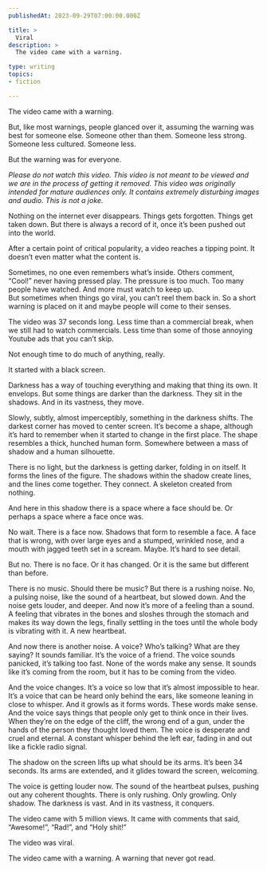 ```yaml
---
publishedAt: 2023-09-29T07:00:00.000Z

title: >
  Viral
description: >
  The video came with a warning.

type: writing
topics:
- fiction

---
```


The video came with a warning.

But, like most warnings, people glanced over it, assuming the warning was best for someone else. Someone other than them. Someone less strong. Someone less cultured. Someone less.

But the warning was for everyone.

_Please do not watch this video. This video is not meant to be viewed and we are in the process of getting it removed. This video was originally intended for mature audiences only. It contains extremely disturbing images and audio. This is not a joke._

Nothing on the internet ever disappears. Things gets forgotten. Things get taken down. But there is always a record of it, once it’s been pushed out into the world.

After a certain point of critical popularity, a video reaches a tipping point. It doesn’t even matter what the content is.

Sometimes, no one even remembers what’s inside. Others comment, “Cool!” never having pressed play. The pressure is too much. Too many people have watched. And more must watch to keep up.  
But sometimes when things go viral, you can’t reel them back in. So a short warning is placed on it and maybe people will come to their senses.

The video was 37 seconds long. Less time than a commercial break, when we still had to watch commercials. Less time than some of those annoying Youtube ads that you can’t skip.

Not enough time to do much of anything, really.

It started with a black screen.

Darkness has a way of touching everything and making that thing its own. It envelops. But some things are darker than the darkness. They sit in the shadows. And in its vastness, they move.

Slowly, subtly, almost imperceptibly, something in the darkness shifts. The darkest corner has moved to center screen. It’s become a shape, although it’s hard to remember when it started to change in the first place. The shape resembles a thick, hunched human form. Somewhere between a mass of shadow and a human silhouette.

There is no light, but the darkness is getting darker, folding in on itself. It forms the lines of the figure. The shadows within the shadow create lines, and the lines come together. They connect. A skeleton created from nothing.

And here in this shadow there is a space where a face should be. Or perhaps a space where a face once was.

No wait. There is a face now. Shadows that form to resemble a face. A face that is wrong, with over large eyes and a stumped, wrinkled nose, and a mouth with jagged teeth set in a scream. Maybe. It’s hard to see detail.

But no. There is no face. Or it has changed. Or it is the same but different than before.

There is no music. Should there be music? But there is a rushing noise. No, a pulsing noise, like the sound of a heartbeat, but slowed down. And the noise gets louder, and deeper. And now it’s more of a feeling than a sound. A feeling that vibrates in the bones and sloshes through the stomach and makes its way down the legs, finally settling in the toes until the whole body is vibrating with it. A new heartbeat.

And now there is another noise. A voice? Who’s talking? What are they saying? It sounds familiar. It’s the voice of a friend. The voice sounds panicked, it’s talking too fast. None of the words make any sense. It sounds like it’s coming from the room, but it has to be coming from the video.

And the voice changes. It’s a voice so low that it’s almost impossible to hear. It’s a voice that can be heard only behind the ears, like someone leaning in close to whisper. And it growls as it forms words. These words make sense. And the voice says things that people only get to think once in their lives. When they’re on the edge of the cliff, the wrong end of a gun, under the hands of the person they thought loved them. The voice is desperate and cruel and eternal. A constant whisper behind the left ear, fading in and out like a fickle radio signal.

The shadow on the screen lifts up what should be its arms. It’s been 34 seconds. Its arms are extended, and it glides toward the screen, welcoming.

The voice is getting louder now. The sound of the heartbeat pulses, pushing out any coherent thoughts. There is only rushing. Only growling. Only shadow. The darkness is vast. And in its vastness, it conquers.

The video came with 5 million views. It came with comments that said, “Awesome!”, “Rad!”, and “Holy shit!”

The video was viral.

The video came with a warning. A warning that never got read.